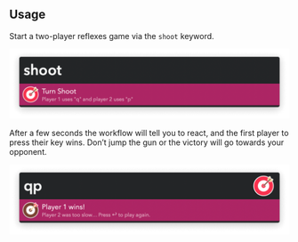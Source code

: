 ## Usage

Start a two-player reflexes game via the `shoot` keyword.

![Starting a game](images/start.png)

After a few seconds the workflow will tell you to react, and the first player to press their key wins. Don’t jump the gun or the victory will go towards your opponent.

![Ending a game](images/end.png)
